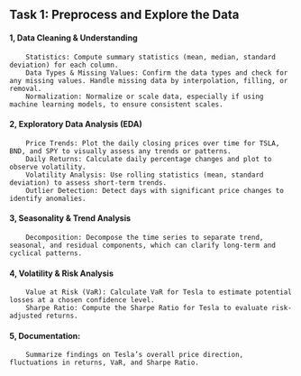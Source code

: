 ## Task 1: Preprocess and Explore the Data

  ####  1, Data Cleaning & Understanding
        Statistics: Compute summary statistics (mean, median, standard deviation) for each column.
        Data Types & Missing Values: Confirm the data types and check for any missing values. Handle missing data by interpolation, filling, or removal.
        Normalization: Normalize or scale data, especially if using machine learning models, to ensure consistent scales.

#### 2, Exploratory Data Analysis (EDA)
        Price Trends: Plot the daily closing prices over time for TSLA, BND, and SPY to visually assess any trends or patterns.
        Daily Returns: Calculate daily percentage changes and plot to observe volatility.
        Volatility Analysis: Use rolling statistics (mean, standard deviation) to assess short-term trends.
        Outlier Detection: Detect days with significant price changes to identify anomalies.

#### 3, Seasonality & Trend Analysis
        Decomposition: Decompose the time series to separate trend, seasonal, and residual components, which can clarify long-term and cyclical patterns.

#### 4, Volatility & Risk Analysis
        Value at Risk (VaR): Calculate VaR for Tesla to estimate potential losses at a chosen confidence level.
        Sharpe Ratio: Compute the Sharpe Ratio for Tesla to evaluate risk-adjusted returns.

#### 5, Documentation: 
        Summarize findings on Tesla’s overall price direction, fluctuations in returns, VaR, and Sharpe Ratio.

